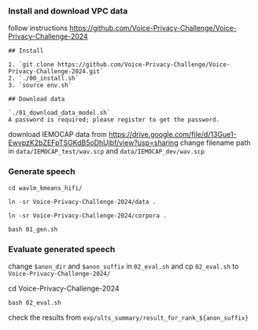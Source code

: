
### Install and download VPC data

follow instructions https://github.com/Voice-Privacy-Challenge/Voice-Privacy-Challenge-2024 
```
## Install

1. `git clone https://github.com/Voice-Privacy-Challenge/Voice-Privacy-Challenge-2024.git`
2. `./00_install.sh`
3. `source env.sh`

## Download data

`./01_download_data_model.sh` 
A password is required; please register to get the password.  
```

download IEMOCAP data from https://drive.google.com/file/d/13Gue1-EwvpzK2bZEFpTSGKdB5oDhUjbf/view?usp=sharing
change filename path in `data/IEMOCAP_test/wav.scp` and `data/IEMOCAP_dev/wav.scp`


### Generate speech
`cd wavlm_kmeans_hifi/`

`ln -sr Voice-Privacy-Challenge-2024/data .`

`ln -sr Voice-Privacy-Challenge-2024/corpora .`

```shell
bash 01_gen.sh
```


### Evaluate generated speech

change `$anon_dir` and `$anon_suffix` in `02_eval.sh` and
cp `02_eval.sh` to `Voice-Privacy-Challenge-2024/`

cd Voice-Privacy-Challenge-2024

```shell
bash 02_eval.sh
```

check the results from `exp/ults_summary/result_for_rank_${anon_suffix}`

